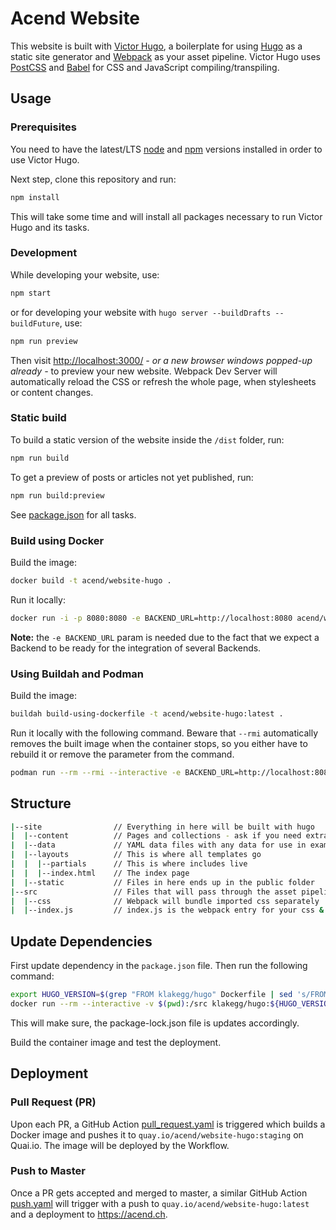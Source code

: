 # Acend Website

This website is built with [Victor Hugo](https://github.com/netlify-templates/victor-hugo), a boilerplate for using [Hugo](https://gohugo.io/) as a static site generator and [Webpack](https://webpack.js.org/) as your asset pipeline.
Victor Hugo uses [PostCSS](http://postcss.org/) and [Babel](https://babeljs.io/) for CSS and JavaScript compiling/transpiling.

## Usage

### Prerequisites

You need to have the latest/LTS [node](https://nodejs.org/en/download/) and [npm](https://www.npmjs.com/get-npm) versions installed in order to use Victor Hugo.

Next step, clone this repository and run:

```bash
npm install
```

This will take some time and will install all packages necessary to run Victor Hugo and its tasks.

### Development

While developing your website, use:

```bash
npm start
```

or for developing your website with `hugo server --buildDrafts --buildFuture`, use:

```bash
npm run preview
```

Then visit <http://localhost:3000/> _- or a new browser windows popped-up already -_ to preview your new website. Webpack Dev Server will automatically reload the CSS or refresh the whole page, when stylesheets or content changes.

### Static build

To build a static version of the website inside the `/dist` folder, run:

```bash
npm run build
```

To get a preview of posts or articles not yet published, run:

```bash
npm run build:preview
```

See [package.json](package.json#L8) for all tasks.

### Build using Docker

Build the image:

```bash
docker build -t acend/website-hugo .
```

Run it locally:

```bash
docker run -i -p 8080:8080 -e BACKEND_URL=http://localhost:8080 acend/website-hugo
```

**Note:** the `-e BACKEND_URL` param is needed due to the fact that we expect a Backend to be ready for the integration of several Backends.

### Using Buildah and Podman

Build the image:

```bash
buildah build-using-dockerfile -t acend/website-hugo:latest .
```

Run it locally with the following command. Beware that `--rmi` automatically removes the built image when the container stops, so you either have to rebuild it or remove the parameter from the command.

```bash
podman run --rm --rmi --interactive -e BACKEND_URL=http://localhost:8080 --publish 8080:8080 localhost/acend/website-hugo
```

## Structure

```bash
|--site                // Everything in here will be built with hugo
|  |--content          // Pages and collections - ask if you need extra pages
|  |--data             // YAML data files with any data for use in examples
|  |--layouts          // This is where all templates go
|  |  |--partials      // This is where includes live
|  |  |--index.html    // The index page
|  |--static           // Files in here ends up in the public folder
|--src                 // Files that will pass through the asset pipeline
|  |--css              // Webpack will bundle imported css separately
|  |--index.js         // index.js is the webpack entry for your css & js assets
```

## Update Dependencies

First update dependency in the `package.json` file.
Then run the following command:

```bash
export HUGO_VERSION=$(grep "FROM klakegg/hugo" Dockerfile | sed 's/FROM klakegg\/hugo://g' | sed 's/ AS builder//g')
docker run --rm --interactive -v $(pwd):/src klakegg/hugo:${HUGO_VERSION}-ci /bin/bash -c "set -euo pipefail;npm install"
```

This will make sure, the package-lock.json file is updates accordingly.

Build the container image and test the deployment.

## Deployment

### Pull Request (PR)

Upon each PR, a GitHub Action [pull_request.yaml](.github/workflows/pull_request.yaml) is triggered which builds a Docker image and pushes it to `quay.io/acend/website-hugo:staging` on Quai.io. The image will be deployed by the Workflow.

### Push to Master

Once a PR gets accepted and merged to master, a similar GitHub Action [push.yaml](.github/workflows/pull_request.yaml) will trigger with a push to `quay.io/acend/website-hugo:latest` and a deployment to <https://acend.ch>.
